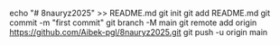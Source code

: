 echo "# 8nauryz2025" >> README.md
git init
git add README.md
git commit -m "first commit"
git branch -M main
git remote add origin https://github.com/Aibek-pgl/8nauryz2025.git
git push -u origin main
